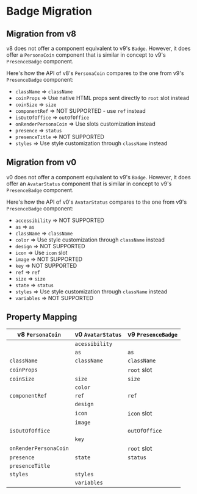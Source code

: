 # Badge Migration

## Migration from v8

v8 does not offer a component equivalent to v9's `Badge`. However, it does offer a `PersonaCoin` component that is similar in concept to v9's `PresenceBadge` component.

Here's how the API of v8's `PersonaCoin` compares to the one from v9's `PresenceBadge` component:

- `className` => `className`
- `coinProps` => Use native HTML props sent directly to `root` slot instead
- `coinSize` => `size`
- `componentRef` => NOT SUPPORTED - use `ref` instead
- `isOutOfOffice` => `outOfOffice`
- `onRenderPersonaCoin` => Use slots customization instead
- `presence` => `status`
- `presenceTitle` => NOT SUPPORTED
- `styles` => Use style customization through `className` instead

## Migration from v0

v0 does not offer a component equivalent to v9's `Badge`. However, it does offer an `AvatarStatus` component that is similar in concept to v9's `PresenceBadge` component.

Here's how the API of v0's `AvatarStatus` compares to the one from v9's `PresenceBadge` component:

- `accessibility` => NOT SUPPORTED
- `as` => `as`
- `className` => `className`
- `color` => Use style customization through `className` instead
- `design` => NOT SUPPORTED
- `icon` => Use `icon` slot
- `image` => NOT SUPPORTED
- `key` => NOT SUPPORTED
- `ref` => `ref`
- `size` => `size`
- `state` => `status`
- `styles` => Use style customization through `className` instead
- `variables` => NOT SUPPORTED

## Property Mapping

| v8 `PersonaCoin`      | v0 `AvatarStatus` | v9 `PresenceBadge` |
| --------------------- | ----------------- | ------------------ |
|                       | `acessibility`    |                    |
|                       | `as`              | `as`               |
| `className`           | `className`       | `className`        |
| `coinProps`           |                   | `root` slot        |
| `coinSize`            | `size`            | `size`             |
|                       | `color`           |                    |
| `componentRef`        | `ref`             | `ref`              |
|                       | `design`          |                    |
|                       | `icon`            | `icon` slot        |
|                       | `image`           |                    |
| `isOutOfOffice`       |                   | `outOfOffice`      |
|                       | `key`             |                    |
| `onRenderPersonaCoin` |                   | `root` slot        |
| `presence`            | `state`           | `status`           |
| `presenceTitle`       |                   |                    |
| `styles`              | `styles`          |                    |
|                       | `variables`       |                    |
